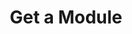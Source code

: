 ---
title: Get a Module
excerpt: Retrieve a Module
api:
  file: jacobswagger.json
  operationId: get_api-v1-modules-moduleid
hidden: false
---